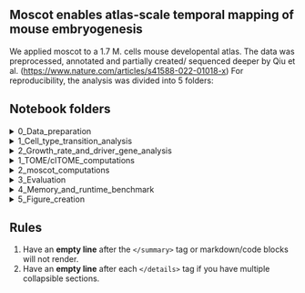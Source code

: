 ## Moscot enables atlas-scale temporal mapping of mouse embryogenesis
We applied moscot to a 1.7 M. cells mouse developental atlas. The data was preprocessed, annotated and partially created/ sequenced deeper by Qiu et al. (https://www.nature.com/articles/s41588-022-01018-x)
For reproducibility, the analysis was divided into 5 folders:


## Notebook folders





<details>
    <summary>0_Data_preparation  </summary>
Contains Seurat integration and conversion of the downloaded .RDS files (http://tome.gs.washington.edu/) into anndata objects.

#### 0_Integration_notebooks:
  
  Runs TOME on the integrated data as done by Qiu et al. It contains the following notebooks:
  
   * ```MG_05-01-2023_Seurat_Integartion.ipynb```: Performs Seurat's anchor based batch correction analogous to Qiu et al, using using code obtained from https://github.com/ChengxiangQiu/tome_code
   * ```MG_05-01-2023_Seurat_Integartion_E8.5b-E9.5_Redone.ipynb```: Performs the same integration, but using 3000 hvgs instead of 2000hvgs since integration with 2000 hvgs was not able to separate nerual crest and allantois sufficiently

#### 1_Seurat_object_to_anndata_notebooks:

  Transforms the downloaded .RDS objects into anndata objects, which are then concatenated and the intefration result is added.
  
   * ```MG_05-01-2023_Seurat_object_to_anndata.ipynb```: Runs SeuratDisk/Data to transform .RDS into anndata objects
   * ```MG_05-01-2023_Ensemble_to_gene_symbol.ipynb```: Uses Biomart to construct a dictionary translating ENSEMBL IDs to gene symbols
   * ```MG_05-01-2023_Fix_anndata_annotations.ipynb```: Metadata is not transformed correctly by SeuratDisk/Data. This is fixed here, and further annotations are added.
   * ```MG_05-01-2023_Concatenate_time_pair_anndatas.ipynb```: Anndatas of adjacent time points are concatenated and the latent representation obtained from the integration is added
   * ```MG_05-01-2023_adata_to_obs.ipynb```: Saves the Anndata annotation, which is needed when defining growth rates in the case when TOME has been run on the data where extraembryonic tissues have been removed.
</details>







<details>
    <summary>1_Cell_type_transition_analysis  </summary>
Both moscot and TOME are run on the same latent representation to obtain cell type transition rates, which are then evaluated.

#### 0_TOME:
  
  Performs integration as done by Qiu et al. It contains the following notebooks:
  
   * ```MG_05-01-2023_TOME_Maps_for_cell_type_transitions```: Runs TOME as in  https://github.com/ChengxiangQiu/tome_code.

#### 1_moscot:

  Runs moscot on the same representation as used in TOME  
   * ```Run_moscot.py```: Python script running moscot saving the resulting solution.
   * ```MG_05-01-2023_Check_growth_rates.ipynb```: Loads the calculated solution to inspect growth/apoptisis rates.
   * ```MG_05-01-2023_moscot_transport_matrix_to_cell_type_transitions.ipynb```: Used the moscot solutions to compute cell type transition rates.
   
   
#### 2_Validation:

  Evaluating the transitions obtained from TOME and moscot  
   * ```MG_05-01-2023_Evaluation_of_cell_type_transitions.ipynb```: Uses curated transitions and germ layer annotation (Supplementary Table 1) to calculate validation scores.
</details>




<details>
    <summary>2_Growth_rate_and_driver_gene_analysis  </summary>
To get a more detailed view of transitions on the cell level we extend the kNN-approach intruduced by to to cell-level TOME (clTOME), which is then compared to moscot. For this analyis, extraembryonic tissues (inlcuding Blood progenitors and Primitive erythroid cells until E8.5) have been excluded for gastulation and organogenesis.


#### 0_clTOME:
  
  Performs integration as done by Qiu et al. It contains the following notebooks:
  
   * ```MG_05-01-2023_TOME_Maps_for_growth_rate_and_driver_genes_analysis.ipynb```: Saves the identified neirest neighors obtained while running TOME.
   * ```MG_05-01-2023_Transforming_Identified_Neigbors_to_Transport_Matrix.ipynb```: Takes the neirest neighors and shapes them into a sparse matrix.
   * ```MG_05-01-2023_TOME_transport_matrix_to_growth_rates.ipynb```: Uses the neirest neighbor matrix to calculate growth rates.
   * ```MG_05-01-2023_TOME_transport_matrix_to_pulls.ipynb```: Uses the neirest neighbor matrix to calculate pulls of selected cell types.
   

#### 1_moscot:

  Runs moscot on the same representation as used in TOME  
   * ```Run_moscot.py```: Python script running moscot saving the resulting solution.
   * ```MG_05-01-2023_Check_growth_rates.ipynb```: Loads the calculated solution to inspect growth/apoptisis rates.
   * ```MG_05-01-2023_moscot_transport_matrix_to_growth_rates.ipynb```: Used the moscot solutions to compute growth rates.
   * ```MG_05-01-2023_moscot_transport_matrix_to_pulls.ipynb```: Used the moscot solutions to compute pulls of selected cell types.
   
   
#### 2_Validation:

  Runs moscot on the same representation as used in TOME  
   * ```MG_05-01-2023_Evaluation_of_cell_type_transitions.ipynb```: Uses curated transitions and germ layer annotation (Supplementary Table 1) to calculate validation scores.
</details>









<details>
    <summary>1_TOME/clTOME_computations</summary>
    
We ran TOME on the integrated data. Default TOME output are cell type transitions. To see if TOME's strategy also results in reasonable coupling on the single cell level we save the neirest neighobrs TOME identifies and transform it into a coupling/transport matrix.
    
   * ```MG_XXX_Running_TOME```: Runs TOME using code obtianed from https://github.com/ChengxiangQiu/tome_code. In addition to saving the cell type transitions, we also saved TOME's identified neirest neighbors, which will be used in cell-level (cl)TOME
   * ```MG_XXX_Transforming_Identified_Neigbors_to_Transport_Matrix.ipynb```: Notebooks where moscot is applied to the data
   * ```MG_XXX_TOME_transport_matrix_to_growth_rates.ipynb```: Notebooks where moscot is applied to the data
   * ```MG_XXX_TOME_transport_matrix_to_pulls.ipynb```: Notebooks where moscot is applied to the data
    
</details>

<details>
    <summary>2_moscot_computations</summary>
    
We ran moscot on the integrated data, afterwards we extracted cell type trasitions, grwoth rates and pulls of specific cell types for later evaluation.
    
   * ```MG_XXX_Running_moscot```: Notebooks where moscot is applied to the data
   * ```MG_XXX_moscot_map_to_cell_type_transitions```: Notebooks where moscot is applied to the data
   * ```MG_XXX_moscot_map_to_growth_rates```: Notebooks where moscot is applied to the data
   * ```MG_XXX_moscot_map_to_pull```: Notebooks where moscot is applied to the data
</details>


<details>
    <summary>3_Evaluation</summary>

We evaluated TOME/clTOME and moscot output using 3 different metrics: 
    
   * ```MG_XXX_Evalution_of_germ_layer_and_cell_type_transitions```: Notebooks where moscot is applied to the data
   * ```MG_XXX_Evaluation_of_growth_rates```: Notebooks where moscot is applied to the data
   * ```MG_XXX_Running_scVI```: scVI was used to infer gene expression using "get_normalized_genes"
   * ```MG_XXX_Evaluation_of_driver_gene_correlations```: Notebooks where moscot is applied to the data
    
</details>


<details>
    <summary>4_Memory_and_runtime_benchmark</summary>
    
We used the time pair with the most cells (E11.5 --> E12.5 with 455,124 cells --> 292,726 cells) and subsampled it such that E11.5 and E12.5 contain the same amount of cells x, where x was chosen in steps of 25,000. Memory and runtime of moscot and low rank version of moscot where compared to WaddingtonOT (PMID: 30712874). Supplementary Table XXX containes the results of this benchmark.
    
   * ```yaml_files_and_stuff```: Notebooks where moscot is applied to the data
   * ```MG_XXX_Evaluation_of_growth_rates```: Notebooks where moscot is applied to the data
    
</details>

<details>
    <summary>5_Figure_creation</summary>
    
For the main figure:
    
   * ```MG_XXX_Memory_and_runtime_plot```: Notebooks where moscot is applied to the data
   * ```MG_XXX_Germ_layer_and_cell_type_transition_plot```: Notebooks where moscot is applied to the data
   * ```MG_XXX_E8.0_to_E8.25_UMAPS:and_growth_rate_histogram```: Notebooks where moscot is applied to the data
   * ```MG_XXX_Driver_gene_correlation_plots```: Notebooks where moscot is applied to the data
    
For the supplementary figure:
    
   * ```MG_XXX_All_growth_rate_histograms```: Notebooks where moscot is applied to the data
   * ```MG_XXX_Growth_rate_to_cell_cycle_score_correlations```: Notebooks where moscot is applied to the data
    
</details>




## Rules
1. Have an **empty line** after the `</summary>` tag or markdown/code blocks will not render.
1. Have an **empty line** after each `</details>` tag if you have multiple collapsible sections.
